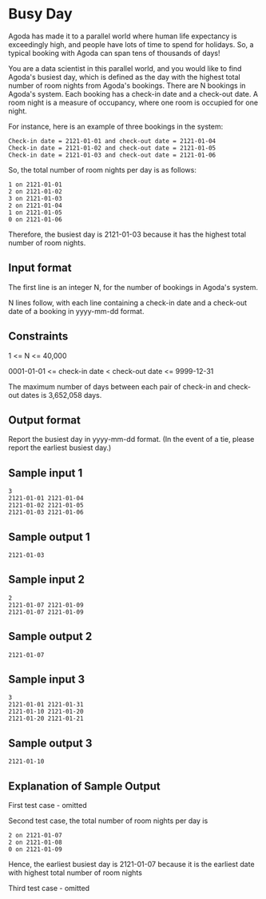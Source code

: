 # Busy Day

Agoda has made it to a parallel world where human life expectancy is exceedingly high, and people have lots of time to spend for holidays. So, a typical booking with Agoda can span tens of thousands of days!

You are a data scientist in this parallel world, and you would like to find Agoda's busiest day, which is defined as the day with the highest total number of room nights from Agoda's bookings. There are N bookings in Agoda's system. Each booking has a check-in date and a check-out date. A room night is a measure of occupancy, where one room is occupied for one night.

For instance, here is an example of three bookings in the system:

    Check-in date = 2121-01-01 and check-out date = 2121-01-04
    Check-in date = 2121-01-02 and check-out date = 2121-01-05
    Check-in date = 2121-01-03 and check-out date = 2121-01-06

So, the total number of room nights per day is as follows:

    1 on 2121-01-01
    2 on 2121-01-02
    3 on 2121-01-03
    2 on 2121-01-04
    1 on 2121-01-05
    0 on 2121-01-06

Therefore, the busiest day is 2121-01-03 because it has the highest total number of room nights.

## Input format

The first line is an integer N, for the number of bookings in Agoda's system.

N lines follow, with each line containing a check-in date and a check-out date of a booking in yyyy-mm-dd format.

## Constraints

1 <= N <= 40,000

0001-01-01 <= check-in date < check-out date <= 9999-12-31

The maximum number of days between each pair of check-in and check-out dates is 3,652,058 days.

## Output format

Report the busiest day in yyyy-mm-dd format. (In the event of a tie, please report the earliest busiest day.)

## Sample input 1

```
3
2121-01-01 2121-01-04
2121-01-02 2121-01-05
2121-01-03 2121-01-06
```

## Sample output 1

```
2121-01-03
```

## Sample input 2

```
2
2121-01-07 2121-01-09
2121-01-07 2121-01-09
```

## Sample output 2

```
2121-01-07
```

## Sample input 3

```
3
2121-01-01 2121-01-31
2121-01-10 2121-01-20
2121-01-20 2121-01-21
```

## Sample output 3

```
2121-01-10
```

## Explanation of Sample Output

First test case - omitted

Second test case, the total number of room nights per day is

    2 on 2121-01-07
    2 on 2121-01-08
    0 on 2121-01-09

Hence, the earliest busiest day is 2121-01-07 because it is the earliest date with highest total number of room nights

Third test case - omitted